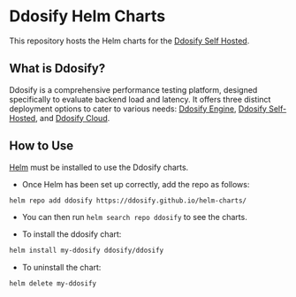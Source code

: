 # Ddosify Helm Charts

This repository hosts the Helm charts for the [Ddosify Self Hosted](https://github.com/ddosify/ddosify/tree/master/selfhosted).

## What is Ddosify?
Ddosify is a comprehensive performance testing platform, designed specifically to evaluate backend load and latency. It offers three distinct deployment options to cater to various needs: [Ddosify Engine](https://github.com/ddosify/ddosify/blob/master/engine_docs/README.md), [Ddosify Self-Hosted](https://github.com/ddosify/ddosify/tree/master/selfhosted), and [Ddosify Cloud](https://app.ddosify.com).


## How to Use

[Helm](https://helm.sh/docs/intro/install/) must be installed to use the Ddosify charts.

- Once Helm has been set up correctly, add the repo as follows:

```bash
helm repo add ddosify https://ddosify.github.io/helm-charts/
```

- You can then run `helm search repo ddosify` to see the charts.

- To install the ddosify chart:

```bash
helm install my-ddosify ddosify/ddosify
```

- To uninstall the chart:

```bash
helm delete my-ddosify
```
